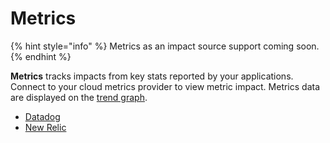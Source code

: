 # Metrics

{% hint style="info" %}
Metrics as an impact source support coming soon.
{% endhint %}

**Metrics** tracks impacts from key stats reported by your applications. Connect to your cloud metrics provider to view metric impact. Metrics data are displayed on the [trend graph](../../../dashboard.md).

* [Datadog](datadog.md)
* [New Relic]()


